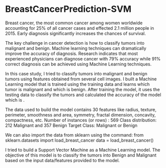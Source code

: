 # BreastCancerPrediction-SVM

Breast cancer, the most common cancer among women worldwide accounting for 25% of all cancer cases and effected 2.1 million people in 2015. Early diagnosis significantly increases the chances of survival. 

The key challenge in cancer detection is how to classify tumors into malignant and benign. Machine learning techniques can dramatically improve the accuracy of diagnosis. Research indicates that most experienced physicians can diagnose cancer with 79% accuracy while 91% correct diagnosis can be achieved using Machine Learning techniques.

In this case study, I tried to classify tumors into malignant and benign tumors using features obtained from several cell images. I built a Machine Learning model that is trained using the training data and learns which tumor is malignant and which is benign. After training the model, it uses the testing data to classify the tumors and calculated the accuracy of the model which is .

The data used to build the model contains 30 features like radius, texture, perimeter, smoothness and area, symmetry, fractal dimension, concavity, compactness, etc. 
Number of instances (or rows) : 569
Class distribution: 212 Malignant and 357 Benign
Target Class: Malignant or Benign

We can also import the data from sklearn using the command:
from sklearn.datasets import load_breast_cancer
data = load_breast_cancer()


I tried to build a Support Vector Machine as a Machine Learning model. The objective of this model is to classify the tumors into Benign and Malignant based on the input data/features provided to the model. 
